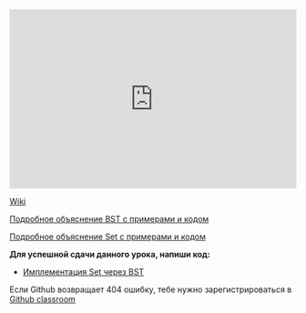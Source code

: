 <iframe width="100%" height="315" src="https://www.youtube.com/embed/RQtdVNIaH6c" frameborder="0" allow="accelerometer; autoplay; encrypted-media; gyroscope; picture-in-picture" allowfullscreen></iframe>    



<a href="https://ru.wikipedia.org/wiki/%D0%94%D0%B2%D0%BE%D0%B8%D1%87%D0%BD%D0%BE%D0%B5_%D0%B4%D0%B5%D1%80%D0%B5%D0%B2%D0%BE_%D0%BF%D0%BE%D0%B8%D1%81%D0%BA%D0%B0">Wiki</a>    


<a href="https://www.geeksforgeeks.org/binary-search-tree-set-1-search-and-insertion/">Подробное объяснение BST с примерами и кодом</a>   



<a href="https://pythonworld.ru/tipy-dannyx-v-python/mnozhestva-set-i-frozenset.html" class="repo-button">Подробное объяснение Set с примерами и кодом</a>   


**Для успешной сдачи данного урока, напиши код:**   
- <a href="https://github.com/alem-classroom/student-algo-1-${GITHUB_LOGIN}/tree/master/bstset" class="repo-button">Имплементация Set через BST</a>   

Если Github возвращает 404 ошибку, тебе нужно зарегистрироваться в <a href="https://classroom.github.com/a/QaSKclaO">Github classroom</a>   


